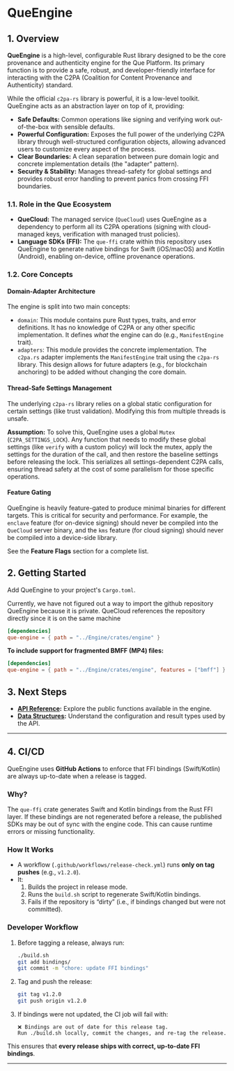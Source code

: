 # QueEngine

## 1. Overview

**QueEngine** is a high-level, configurable Rust library designed to be the core provenance and authenticity engine for the Que Platform. Its primary function is to provide a safe, robust, and developer-friendly interface for interacting with the C2PA (Coalition for Content Provenance and Authenticity) standard.

While the official `c2pa-rs` library is powerful, it is a low-level toolkit. QueEngine acts as an abstraction layer on top of it, providing:

- **Safe Defaults:** Common operations like signing and verifying work out-of-the-box with sensible defaults.
- **Powerful Configuration:** Exposes the full power of the underlying C2PA library through well-structured configuration objects, allowing advanced users to customize every aspect of the process.
- **Clear Boundaries:** A clean separation between pure domain logic and concrete implementation details (the "adapter" pattern).
- **Security & Stability:** Manages thread-safety for global settings and provides robust error handling to prevent panics from crossing FFI boundaries.

### 1.1. Role in the Que Ecosystem

- **QueCloud:** The managed service (`QueCloud`) uses QueEngine as a dependency to perform all its C2PA operations (signing with cloud-managed keys, verification with managed trust policies).
- **Language SDKs (FFI):** The `que-ffi` crate within this repository uses QueEngine to generate native bindings for Swift (iOS/macOS) and Kotlin (Android), enabling on-device, offline provenance operations.

### 1.2. Core Concepts

#### Domain-Adapter Architecture

The engine is split into two main concepts:

- `domain`: This module contains pure Rust types, traits, and error definitions. It has no knowledge of C2PA or any other specific implementation. It defines *what* the engine can do (e.g., `ManifestEngine` trait).
- `adapters`: This module provides the concrete implementation. The `c2pa.rs` adapter implements the `ManifestEngine` trait using the `c2pa-rs` library. This design allows for future adapters (e.g., for blockchain anchoring) to be added without changing the core domain.

#### Thread-Safe Settings Management

The underlying `c2pa-rs` library relies on a global static configuration for certain settings (like trust validation). Modifying this from multiple threads is unsafe.

**Assumption:** To solve this, QueEngine uses a global `Mutex` (`C2PA_SETTINGS_LOCK`). Any function that needs to modify these global settings (like `verify` with a custom policy) will lock the mutex, apply the settings for the duration of the call, and then restore the baseline settings before releasing the lock. This serializes all settings-dependent C2PA calls, ensuring thread safety at the cost of some parallelism for those specific operations.

#### Feature Gating

QueEngine is heavily feature-gated to produce minimal binaries for different targets. This is critical for security and performance. For example, the `enclave` feature (for on-device signing) should never be compiled into the `QueCloud` server binary, and the `kms` feature (for cloud signing) should never be compiled into a device-side library.

See the **Feature Flags** section for a complete list.

## 2. Getting Started

Add QueEngine to your project's `Cargo.toml`.

Currently, we have not figured out a way to import the github repository QueEngine because it is private. QueCloud references the repository directly since it is on the same machine

```toml
[dependencies]
que-engine = { path = "../Engine/crates/engine" }
```

**To include support for fragmented BMFF (MP4) files:**
```toml
[dependencies]
que-engine = { path = "../Engine/crates/engine", features = ["bmff"] }
```

## 3. Next Steps

- **[API Reference](./docs/API.md):** Explore the public functions available in the engine.
- **[Data Structures](./docs/TYPES.md):** Understand the configuration and result types used by the API.

---

## 4. CI/CD

QueEngine uses **GitHub Actions** to enforce that FFI bindings (Swift/Kotlin) are always up-to-date when a release is tagged.

### Why?
The `que-ffi` crate generates Swift and Kotlin bindings from the Rust FFI layer. If these bindings are not regenerated before a release, the published SDKs may be out of sync with the engine code. This can cause runtime errors or missing functionality.

### How It Works
- A workflow (`.github/workflows/release-check.yml`) runs **only on tag pushes** (e.g., `v1.2.0`).
- It:
  1. Builds the project in release mode.
  2. Runs the `build.sh` script to regenerate Swift/Kotlin bindings.
  3. Fails if the repository is “dirty” (i.e., if bindings changed but were not committed).

### Developer Workflow
1. Before tagging a release, always run:

   ```bash
   ./build.sh
   git add bindings/
   git commit -m "chore: update FFI bindings"
   ```

2. Tag and push the release:

   ```bash
   git tag v1.2.0
   git push origin v1.2.0
   ```

3. If bindings were not updated, the CI job will fail with:

   ```
   ❌ Bindings are out of date for this release tag.
   Run ./build.sh locally, commit the changes, and re-tag the release.
   ```

This ensures that **every release ships with correct, up-to-date FFI bindings**.

---